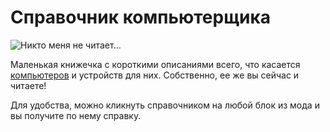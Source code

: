 # Справочник компьютерщика
![Никто меня не читает...](item:oc2:manual)

Маленькая книжечка с короткими описаниями всего, что касается [компьютеров](../block/computer.md) и устройств для них. Собственно, ее же вы сейчас и читаете!

Для удобства, можно кликнуть справочником на любой блок из мода и вы получите по нему справку.